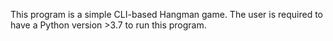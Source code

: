 This program is a simple CLI-based Hangman game. The user is required to have a Python version >3.7 to run this program.